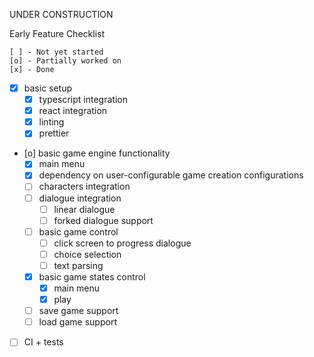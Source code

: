 UNDER CONSTRUCTION

Early Feature Checklist
```
[ ] - Not yet started
[o] - Partially worked on
[x] - Done
```
- [x] basic setup
    - [x] typescript integration
    - [x] react integration
    - [x] linting
    - [x] prettier
- [o] basic game engine functionality
    - [x] main menu
    - [x] dependency on user-configurable game creation configurations
    - [ ] characters integration
    - [ ] dialogue integration
        - [ ] linear dialogue
        - [ ] forked dialogue support
    - [ ] basic game control
        - [ ] click screen to progress dialogue
        - [ ] choice selection
        - [ ] text parsing
    - [x] basic game states control
        - [x] main menu
        - [x] play
    - [ ] save game support
    - [ ] load game support
- [ ] CI + tests
